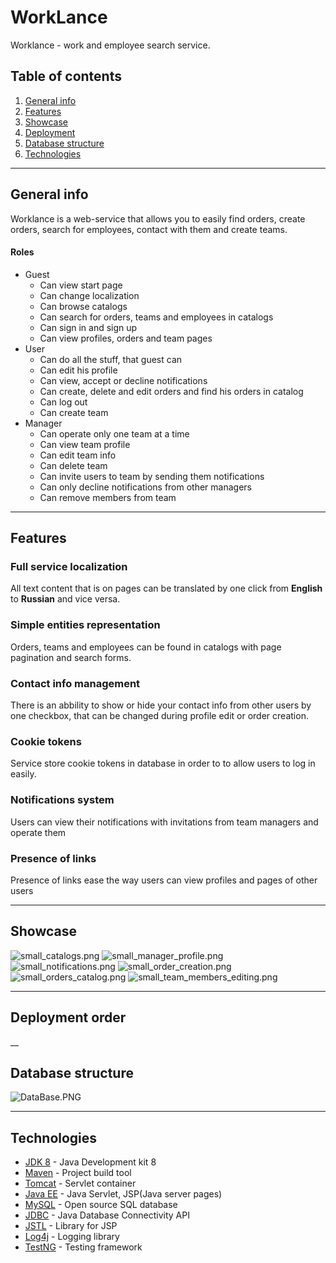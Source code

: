 # WorkLance
Worklance - work and employee search service. 

## Table of contents
1. [General info](#General-info)
2. [Features](#Features)
3. [Showcase](#Showcase)
4. [Deployment](#Deployment)
5. [Database structure](#Database-structure)
6. [Technologies](#Technologies)
___
## General info
Worklance is a web-service that allows you to easily find orders, create orders, search for employees, contact with them and create teams.

#### Roles
- Guest
  - Can view start page
  - Can change localization
  - Can browse catalogs
  - Can search for orders, teams and employees in catalogs
  - Can sign in and sign up
  - Can view profiles, orders and team pages
- User 
  - Can do all the stuff, that guest can
  - Can edit his profile
  - Can view, accept or decline notifications
  - Can create, delete and edit orders and find his orders in catalog
  - Can log out
  - Can create team
- Manager
  - Can operate only one team at a time
  - Can view team profile
  - Can edit team info
  - Can delete team
  - Can invite users to team by sending them notifications
  - Can only decline notifications from other managers
  - Can remove members from team
___
## Features
### Full service localization
All text content that is on pages can be translated by one click 
from **English** to **Russian** and vice versa.

### Simple entities representation
Orders, teams and employees can be found in catalogs with page 
pagination and search forms.

### Contact info management
There is an abbility to show or hide your contact info from 
other users by one checkbox, that can be changed during profile edit
or order creation.

### Cookie tokens
Service store cookie tokens in database in order to to allow users
to log in easily.

### Notifications system
Users can view their notifications with invitations from team managers
and operate them

### Presence of links
Presence of links ease the way users can view profiles 
and pages of other users
___
## Showcase
![small_catalogs.png](pages/small_catalogs.png)
![small_manager_profile.png](pages/small_manager_profile.png)
![small_notifications.png](pages/small_notifications.png)
![small_order_creation.png](pages/small_order_creation.png)
![small_orders_catalog.png](pages/small_orders_catalog.png)
![small_team_members_editing.png](pages/small_team_members_editing.png)

___
## Deployment order


__
## Database structure
![DataBase.PNG](sql/DataBase.PNG)
___
## Technologies
- [JDK 8](https://www.oracle.com/java/technologies/javase/javase-jdk8-downloads.html) - Java Development kit 8
- [Maven](https://maven.apache.org/) - Project build tool
- [Tomcat](http://tomcat.apache.org/) - Servlet container
- [Java EE](https://www.oracle.com/java/technologies/java-ee-glance.html) - Java Servlet, JSP(Java server pages)
- [MySQL](https://www.mysql.com/) - Open source SQL database
- [JDBC](https://docs.oracle.com/javase/8/docs/technotes/guides/jdbc/) - Java Database Connectivity API
- [JSTL](https://docs.oracle.com/javaee/5/tutorial/doc/bnake.html) - Library for JSP
- [Log4j](https://logging.apache.org/log4j/2.x/) - Logging library
- [TestNG](https://testng.org/doc/) - Testing framework
